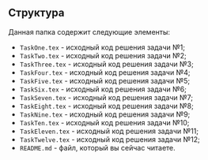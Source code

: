 ## Структура

Данная папка содержит следующие элементы:

* `TaskOne.tex` - исходный код решения задачи №1;
* `TaskTwo.tex` - исходный код решения задачи №2;
* `TaskThree.tex` - исходный код решения задачи №3;
* `TaskFour.tex` - исходный код решения задачи №4;
* `TaskFive.tex` - исходный код решения задачи №5;
* `TaskSix.tex` - исходный код решения задачи №6;
* `TaskSeven.tex` - исходный код решения задачи №7;
* `TaskEight.tex` - исходный код решения задачи №8;
* `TaskNine.tex` - исходный код решения задачи №9;
* `TaskTen.tex` - исходный код решения задачи №10;
* `TaskEleven.tex` - исходный код решения задачи №11;
* `TaskTwelve.tex` - исходный код решения задачи №12;
* `README.md` - файл, который вы сейчас читаете.